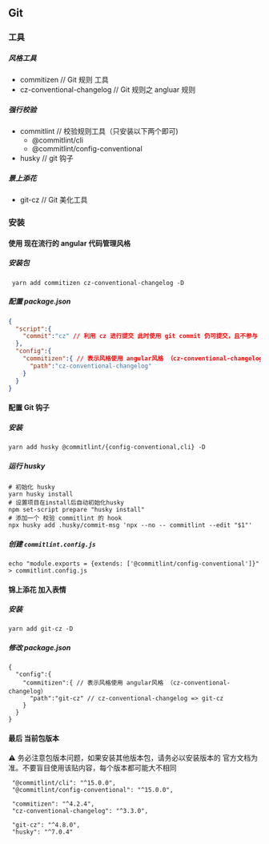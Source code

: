 
## Git
### 工具
##### 风格工具

- commitizen  // Git 规则 工具
- cz-conventional-changelog // Git 规则之 angluar 规则

##### 强行校验

- commitlint // 校验规则工具（只安装以下两个即可)
  -  @commitlint/cli
  -  @commitlint/config-conventional
- husky // git 钩子

##### 景上添花

- git-cz // Git 美化工具

### 安装

#### 使用  现在流行的 angular 代码管理风格

##### 安装包

``` 
 yarn add commitizen cz-conventional-changelog -D
```

##### 配置 package.json

```json
{
  "script":{
    "commit":"cz" // 利用 cz 进行提交 此时使用 git commit 仍可提交，且不参与 风格工具
  },
  "config":{
    "commitizen":{ // 表示风格使用 angular风格 （cz-conventional-changelog）
      "path":"cz-conventional-changelog"
    }
  }
}
```

#### 配置 Git 钩子 

##### 安装

```
yarn add husky @commitlint/{config-conventional,cli} -D
```

##### 运行 husky 

```
# 初始化 husky
yarn husky install
# 设置项目在install后自动初始化husky
npm set-script prepare "husky install"
# 添加一个 校验 commitlint 的 hook
npx husky add .husky/commit-msg 'npx --no -- commitlint --edit "$1"'
```

##### 创建 `commitlint.config.js` 

```
echo "module.exports = {extends: ['@commitlint/config-conventional']}" > commitlint.config.js
```

#### 锦上添花 加入表情

##### 安装

```
yarn add git-cz -D
```

##### 修改 package.json

```
{
  "config":{
    "commitizen":{ // 表示风格使用 angular风格 （cz-conventional-changelog）
      "path":"git-cz" // cz-conventional-changelog => git-cz
    }
  }
}
```

#### 最后 当前包版本

⚠️ 务必注意包版本问题，如果安装其他版本包，请务必以安装版本的 官方文档为准。不要盲目使用该贴内容，每个版本都可能大不相同

```
 "@commitlint/cli": "^15.0.0",
 "@commitlint/config-conventional": "^15.0.0",
 
 "commitizen": "^4.2.4",
 "cz-conventional-changelog": "^3.3.0",
 
 "git-cz": "^4.8.0",
 "husky": "^7.0.4"
```

